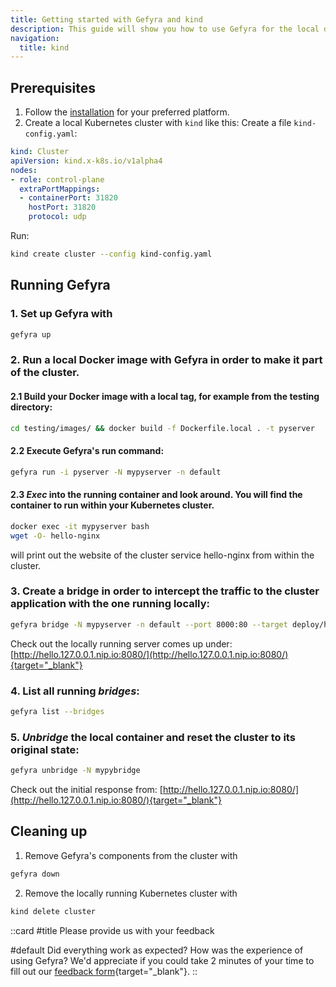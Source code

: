 ```yaml
---
title: Getting started with Gefyra and kind
description: This guide will show you how to use Gefyra for the local development of a Kubernetes application running in kind.
navigation:
  title: kind
---
```


## Prerequisites
1. Follow the [installation](/en/quick-start/installation) for your preferred platform.
2. Create a local Kubernetes cluster with `kind` like this: Create a file `kind-config.yaml`:

```yaml
kind: Cluster
apiVersion: kind.x-k8s.io/v1alpha4
nodes:
- role: control-plane
  extraPortMappings:
  - containerPort: 31820
    hostPort: 31820
    protocol: udp
```

Run:

```bash
kind create cluster --config kind-config.yaml
```

## Running Gefyra

### 1. Set up Gefyra with

```sh
gefyra up
```

### 2. Run a local Docker image with Gefyra in order to make it part of the cluster.

#### 2.1 Build your Docker image with a local tag, for example from the testing directory:

```sh
cd testing/images/ && docker build -f Dockerfile.local . -t pyserver
```

#### 2.2 Execute Gefyra's run command:

```sh
gefyra run -i pyserver -N mypyserver -n default
```

#### 2.3 _Exec_ into the running container and look around. You will find the container to run within your Kubernetes cluster.

```sh
docker exec -it mypyserver bash
wget -O- hello-nginx
```

will print out the website of the cluster service hello-nginx from within the cluster.

### 3. Create a bridge in order to intercept the traffic to the cluster application with the one running locally:

```sh
gefyra bridge -N mypyserver -n default --port 8000:80 --target deploy/hello-nginxdemo/hello-nginx
```

Check out the locally running server comes up under: [http://hello.127.0.0.1.nip.io:8080/](http://hello.127.0.0.1.nip.io:8080/){target="_blank"}

### 4. List all running _bridges_:

```sh
gefyra list --bridges
```

### 5. _Unbridge_ the local container and reset the cluster to its original state:

```sh
gefyra unbridge -N mypybridge
```

Check out the initial response from: [http://hello.127.0.0.1.nip.io:8080/](http://hello.127.0.0.1.nip.io:8080/){target="_blank"}

## Cleaning up

1. Remove Gefyra's components from the cluster with

```sh
gefyra down
```

2. Remove the locally running Kubernetes cluster with

```sh
kind delete cluster
```

::card
#title
  Please provide us with your feedback

#default
  Did everything work as expected? How was the experience of using Gefyra? We'd appreciate if you could take 2 minutes of your time to fill out our [feedback form](https://forms.gle/AWT9NparpTVk8E978){target="_blank"}.
::
